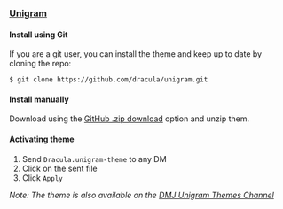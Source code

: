 ### [Unigram](https://github.com/UnigramDev/Unigram)

#### Install using Git

If you are a git user, you can install the theme and keep up to date by cloning the repo:

    $ git clone https://github.com/dracula/unigram.git

#### Install manually

Download using the [GitHub .zip download](https://github.com/dracula/unigram/archive/master.zip) option and unzip them.

#### Activating theme

1. Send `Dracula.unigram-theme` to any DM
2. Click on the sent file
3. Click `Apply`

_Note: The theme is also available on the [DMJ Unigram Themes Channel](https://t.me/DMJ_UnigramThemes/51)_
